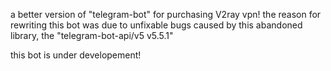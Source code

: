 a better version of "telegram-bot" for purchasing V2ray vpn! 
the reason for rewriting this bot was due to unfixable bugs caused by this abandoned library, the "telegram-bot-api/v5 v5.5.1"

this bot is under developement!
